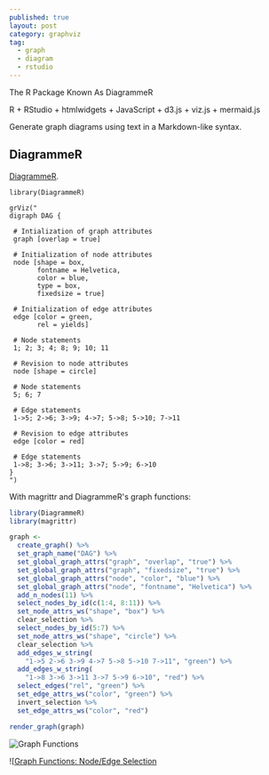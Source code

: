 ```yaml
---
published: true
layout: post
category: graphviz
tag:
  - graph
  - diagram
  - rstudio
---
```


The R Package Known As DiagrammeR


R + RStudio + htmlwidgets + JavaScript + d3.js + viz.js + mermaid.js

Generate graph diagrams using text in a Markdown-like syntax.


## DiagrammeR

 [DiagrammeR](http://rich-iannone.github.io/DiagrammeR/). 
 
 ```
 library(DiagrammeR)

grViz("
digraph DAG {

  # Intialization of graph attributes
  graph [overlap = true]

  # Initialization of node attributes
  node [shape = box,
        fontname = Helvetica,
        color = blue,
        type = box,
        fixedsize = true]

  # Initialization of edge attributes
  edge [color = green,
        rel = yields]

  # Node statements
  1; 2; 3; 4; 8; 9; 10; 11

  # Revision to node attributes
  node [shape = circle]

  # Node statements
  5; 6; 7

  # Edge statements
  1->5; 2->6; 3->9; 4->7; 5->8; 5->10; 7->11

  # Revision to edge attributes
  edge [color = red]

  # Edge statements
  1->8; 3->6; 3->11; 3->7; 5->9; 6->10
}
")
 ```
 
 
 
 
 
 With magrittr and DiagrammeR's graph functions:


```r
library(DiagrammeR)
library(magrittr)

graph <-
  create_graph() %>%
  set_graph_name("DAG") %>%
  set_global_graph_attrs("graph", "overlap", "true") %>%
  set_global_graph_attrs("graph", "fixedsize", "true") %>%
  set_global_graph_attrs("node", "color", "blue") %>%
  set_global_graph_attrs("node", "fontname", "Helvetica") %>%
  add_n_nodes(11) %>%
  select_nodes_by_id(c(1:4, 8:11)) %>% 
  set_node_attrs_ws("shape", "box") %>%
  clear_selection %>%
  select_nodes_by_id(5:7) %>% 
  set_node_attrs_ws("shape", "circle") %>%
  clear_selection %>%
  add_edges_w_string(
    "1->5 2->6 3->9 4->7 5->8 5->10 7->11", "green") %>%
  add_edges_w_string(
    "1->8 3->6 3->11 3->7 5->9 6->10", "red") %>%
  select_edges("rel", "green") %>%
  set_edge_attrs_ws("color", "green") %>%
  invert_selection %>%
  set_edge_attrs_ws("color", "red")

render_graph(graph)
```



 ![Graph Functions](https://github.com/rich-iannone/DiagrammeR/blob/master/inst/img/graph_functions_1.png)
 
 
 ![[Graph Functions: Node/Edge Selection](https://github.com/rich-iannone/DiagrammeR/raw/master/inst/img/graph_functions_3.png)
